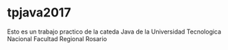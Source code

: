 # tpjava2017

Esto es un trabajo practico de la cateda Java de la Universidad Tecnologica Nacional Facultad Regional Rosario
